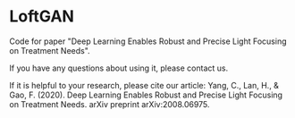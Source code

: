 # LoftGAN
Code for paper "Deep Learning Enables Robust and Precise Light Focusing on Treatment Needs".

If you have any questions about using it, please contact us.

If it is helpful to your research, please cite our article:
Yang, C., Lan, H., & Gao, F. (2020). Deep Learning Enables Robust and Precise Light Focusing on Treatment Needs. arXiv preprint arXiv:2008.06975.
